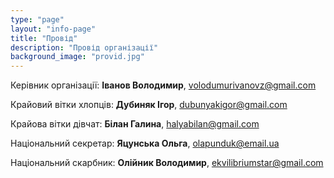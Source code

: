 ```yaml
---
type: "page"
layout: "info-page"
title: "Провід"
description: "Провід організації"
background_image: "provid.jpg"
---
```


Керівник організації: **Іванов Володимир**, volodumurivanovz@gmail.com

Крайовий вітки хлопців: **Дубиняк Ігор**, dubunyakigor@gmail.com

Крайова вітки дівчат: **Білан Галина**, halyabilan@gmail.com

Національний секретар: **Яцунська Ольга**, olapunduk@email.ua

Національний скарбник: **Олійник Володимир**, ekvilibriumstar@gmail.com

